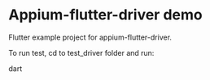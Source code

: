 # Appium-flutter-driver demo

Flutter example project for appium-flutter-driver.

To run test, cd to test_driver folder and run:

dart 
